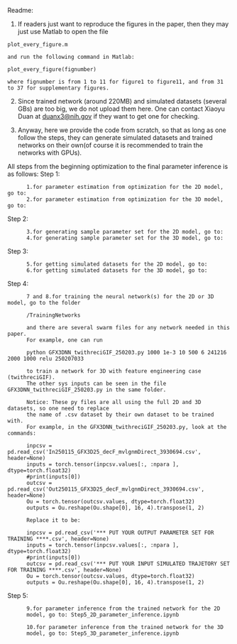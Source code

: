 
Readme:
  1. If readers just want to reproduce the figures in the paper, then they may just use Matlab to 
    open the file

    plot_every_figure.m

    and run the following command in Matlab:

    plot_every_figure(fignumber)
    
    where fignumber is from 1 to 11 for figure1 to figure11, and from 31 to 37 for supplementary figures.
    
  2. Since trained network (around 220MB) and simulated datasets (several GBs) are too big, we do not upload them here.
     One can contact Xiaoyu Duan at duanx3@nih.gov if they want to get one for checking.
     
  4. Anyway, here we provide the code from scratch, so that as long as one follow the steps, they can generate simulated datasets and
     trained networks on their own(of course it is recommended to train the networks with GPUs).

All steps from the beginning optimization to the final parameter inference is as follows:
  Step 1:
  
          1.for parameter estimation from optimization for the 2D model, go to:
          2.for parameter estimation from optimization for the 3D model, go to:
          
  Step 2:
  
          3.for generating sample parameter set for the 2D model, go to:
          4.for generating sample parameter set for the 3D model, go to:
          
  Step 3:
  
          5.for getting simulated datasets for the 2D model, go to:
          6.for getting simulated datasets for the 3D model, go to:
          
  Step 4:
  
          7 and 8.for training the neural network(s) for the 2D or 3D model, go to the folder 
          
          /TrainingNetworks
          
          and there are several swarm files for any network needed in this paper. 
          For example, one can run

          python GFX3DNN_twithreciGIF_250203.py 1000 1e-3 10 500 6 241216 2000 1000 relu 250207033

          to train a network for 3D with feature engineering case (twithreciGIF). 
          The other sys inputs can be seen in the file GFX3DNN_twithreciGIF_250203.py in the same folder.

          Notice: These py files are all using the full 2D and 3D datasets, so one need to replace
          the name of .csv dataset by their own dataset to be trained with.
          For example, in the GFX3DNN_twithreciGIF_250203.py, look at the commands:

          inpcsv = pd.read_csv('In250115_GFX3D25_decF_mvlgnmDirect_3930694.csv', header=None)
          inputs = torch.tensor(inpcsv.values[:, :npara ], dtype=torch.float32)
          #print(inputs[0])
          outcsv = pd.read_csv('Out250115_GFX3D25_decF_mvlgnmDirect_3930694.csv', header=None)
          Ou = torch.tensor(outcsv.values, dtype=torch.float32)
          outputs = Ou.reshape(Ou.shape[0], 16, 4).transpose(1, 2)

          Replace it to be:
          
          inpcsv = pd.read_csv('*** PUT YOUR OUTPUT PARAMETER SET FOR TRAINING ****.csv', header=None)
          inputs = torch.tensor(inpcsv.values[:, :npara ], dtype=torch.float32)
          #print(inputs[0])
          outcsv = pd.read_csv('*** PUT YOUR INPUT SIMULATED TRAJETORY SET FOR TRAINING ****.csv', header=None)
          Ou = torch.tensor(outcsv.values, dtype=torch.float32)
          outputs = Ou.reshape(Ou.shape[0], 16, 4).transpose(1, 2)
          
  Step 5:
  
          9.for parameter inference from the trained network for the 2D
          model, go to: Step5_2D_parameter_inference.ipynb
  
          10.for parameter inference from the trained network for the 3D
          model, go to: Step5_3D_parameter_inference.ipynb
